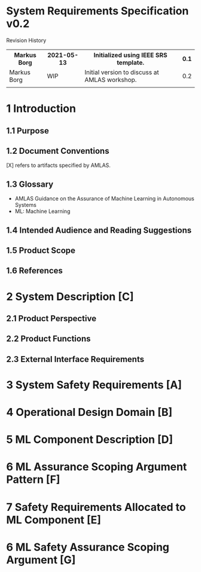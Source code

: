 # System Requirements Specification v0.2

Revision History
<table>
<tr>
<th>Markus Borg</th>
<th>2021-05-13</th>
<th>Initialized using IEEE SRS template.</th>
<th>0.1</th>
</tr>
<tr>
<td>Markus Borg</td>
<td>WIP</td>
<td>Initial version to discuss at AMLAS workshop.</td>
<td>0.2</td>
</tr>
<tr>
<td></td>
<td></td>
<td></td>
<td></td>
</tr>
</table>

# 1 Introduction #
## 1.1 Purpose ##
## 1.2 Document Conventions ##
[X] refers to artifacts specified by AMLAS.
## 1.3 Glossary
- AMLAS Guidance on the Assurance of Machine Learning in Autonomous Systems
- ML: Machine Learning

## 1.4 Intended Audience and Reading Suggestions ##
## 1.5 Product Scope ##
## 1.6 References ##

# 2 System Description [C] #
## 2.1 Product Perspective ##
## 2.2 Product Functions ##
## 2.3 External Interface Requirements ##

# 3 System Safety Requirements [A] #

# 4 Operational Design Domain [B] #

# 5 ML Component Description [D] #

# 6 ML Assurance Scoping Argument Pattern [F] #

# 7 Safety Requirements Allocated to ML Component [E] #

# 6 ML Safety Assurance Scoping Argument [G] #
